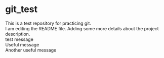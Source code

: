 # git_test
This is a test repository for practicing git.  
I am editing the README file. Adding some more details about the project description.  
test message  
Useful message  
Another useful message
